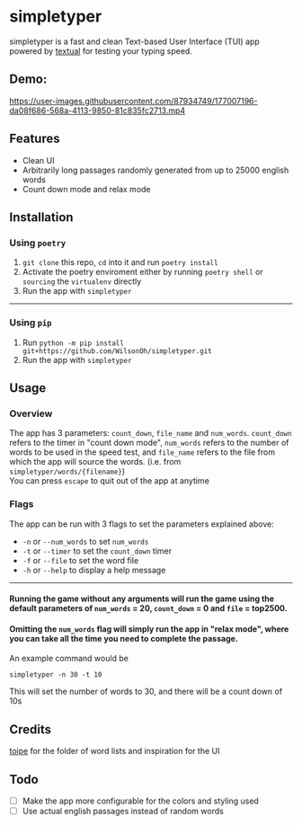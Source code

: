 # simpletyper
simpletyper is a fast and clean Text-based User Interface (TUI) app powered by [textual](https://github.com/Textualize/textual) for testing your typing speed.


## Demo:
https://user-images.githubusercontent.com/87934749/177007196-da08f686-568a-4113-9850-81c835fc2713.mp4

## Features
- Clean UI
- Arbitrarily long passages randomly generated from up to 25000 english words
- Count down mode and relax mode

## Installation
### Using `poetry`
1. `git clone` this repo, `cd` into it and run `poetry install`
2. Activate the poetry enviroment either by running `poetry shell` or `sourcing` the `virtualenv` directly
3. Run the app with `simpletyper`
---
### Using `pip`
1. Run `python -m pip install git+https://github.com/WilsonOh/simpletyper.git`
2. Run the app with `simpletyper`

## Usage
### Overview
The app has 3 parameters: `count_down`, `file_name` and `num_words`.
`count_down` refers to the timer in "count down mode",
`num_words` refers to the number of words to be used in the speed test,
and `file_name` refers to the file from which the app will source the words. (i.e. from `simpletyper/words/{filename}`)<br>
You can press `escape` to quit out of the app at anytime

### Flags
The app can be run with 3 flags to set the parameters explained above:
- `-n` or `--num_words` to set `num_words`
- `-t` or `--timer` to set the `count_down` timer
- `-f` or `--file` to set the word file
- `-h` or `--help` to display a help message 
---
#### Running the game without any arguments will run the game using the default parameters of `num_words` = 20, `count_down` = 0 and `file` = top2500.
#### Omitting the `num_words` flag will simply run the app in "relax mode", where you can take all the time you need to complete the passage.
An example command would be
```console
simpletyper -n 30 -t 10
```
This will set the number of words to 30, and there will be a count down of 10s

## Credits
[toipe](https://github.com/Samyak2/toipe) for the folder of word lists and inspiration for the UI

## Todo
- [ ] Make the app more configurable for the colors and styling used
- [ ] Use actual english passages instead of random words
